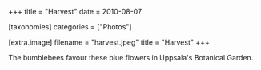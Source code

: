 +++
title = "Harvest"
date = 2010-08-07

[taxonomies]
categories = ["Photos"]

[extra.image]
filename = "harvest.jpeg"
title = "Harvest"
+++

The bumblebees favour these blue flowers in Uppsala's Botanical Garden.
